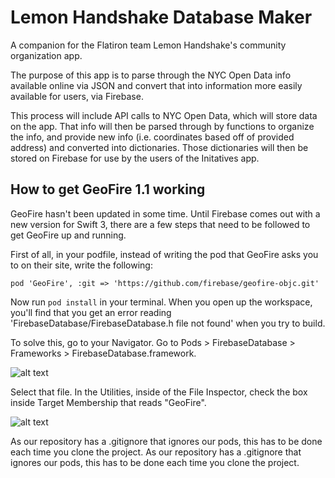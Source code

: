 # Lemon Handshake Database Maker

A companion for the Flatiron team Lemon Handshake's community organization app.

The purpose of this app is to parse through the NYC Open Data info available online via JSON and convert that into information more easily available for users, via Firebase.

This process will include API calls to NYC Open Data, which will store data on the app. That info will then be parsed through by functions to organize the info, and provide new info (i.e. coordinates based off of provided address) and converted into dictionaries. Those dictionaries will then be stored on Firebase for use by the users of the Initatives app.

## How to get GeoFire 1.1 working
GeoFire hasn't been updated in some time. Until Firebase comes out with a new version for Swift 3, there are a few steps that need to be followed to get GeoFire up and running.

First of all, in your podfile, instead of writing the pod that GeoFire asks you to on their site, write the following:

`pod 'GeoFire', :git => 'https://github.com/firebase/geofire-objc.git'`

Now run `pod install` in  your terminal. When you open up the workspace, you'll find that you get an error reading 'FirebaseDatabase/FirebaseDatabase.h file not found' when you try to build.

To solve this, go to your Navigator. Go to Pods > FirebaseDatabase > Frameworks > FirebaseDatabase.framework. 

![alt text](http://i.imgur.com/ZrVnvc0.png "Find the FirebaseDatabase.framework")

Select that file. In the Utilities, inside of the File Inspector, check the box inside Target Membership that reads "GeoFire". 

![alt text](http://i.imgur.com/KkoB6WW.png "Set the GeoFire Framwork to require.")

As our repository has a .gitignore that ignores our pods, this has to be done each time you clone the project.
As our repository has a .gitignore that ignores our pods, this has to be done each time you clone the project.
